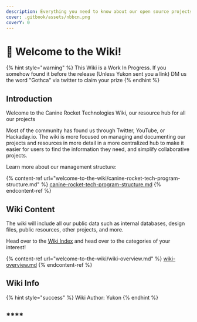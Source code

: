 ```yaml
---
description: Everything you need to know about our open source projects and more
cover: .gitbook/assets/nbbcn.png
coverY: 0
---
```


# 🐺 Welcome to the Wiki!

{% hint style="warning" %}
This Wiki is a Work In Progress. If you somehow found it before the release (Unless Yukon sent you a link) DM us the word "Gothca" via twitter to claim your prize
{% endhint %}

## Introduction

Welcome to the Canine Rocket Technologies Wiki, our resource hub for all our projects

Most of the community has found us through Twitter, YouTube, or Hackaday.io. The wiki is more focused on managing and documenting our projects and resources in more detail in a more centralized hub to make it easier for users to find the information they need, and simplify collaborative projects.&#x20;

Learn more about our management structure:

{% content-ref url="welcome-to-the-wiki/canine-rocket-tech-program-structure.md" %}
[canine-rocket-tech-program-structure.md](welcome-to-the-wiki/canine-rocket-tech-program-structure.md)
{% endcontent-ref %}

###

## Wiki Content

The wiki will include all our public data such as internal databases, design files, public resources, other projects, and more.

Head over to the [Wiki Index](welcome-to-the-wiki/wiki-overview.md) and head over to the categories of your interest!



{% content-ref url="welcome-to-the-wiki/wiki-overview.md" %}
[wiki-overview.md](welcome-to-the-wiki/wiki-overview.md)
{% endcontent-ref %}



## Wiki Info

{% hint style="success" %}
Wiki Author: Yukon
{% endhint %}

## ****
